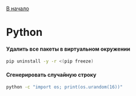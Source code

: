 [В начало](README.md)

# Python

#### Удалить все пакеты в виртуальном окружении

```sh
pip uninstall -y -r <(pip freeze)
```

#### Сгенерировать случайную строку
```sh
python -c "import os; print(os.urandom(16))"
```
